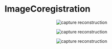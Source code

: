 # ImageCoregistration

<p align="center">
  <img src="https://github.com/ily-R/ImageCoregistration/blob/master/readmeImages/original.gif?raw=true" alt="capture reconstruction"/>
</p>

<p align="center">
  <img src="https://github.com/ily-R/ImageCoregistration/blob/master/readmeImages/source_moving.gif?raw=true" alt="capture reconstruction"/>
</p>

<p align="center">
  <img src="https://github.com/ily-R/ImageCoregistration/blob/master/readmeImages/solution.gif?raw=true" alt="capture reconstruction"/>
</p>
